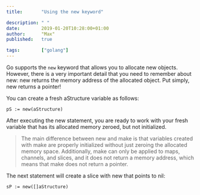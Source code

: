 ```yaml
---
title:       "Using the new keyword"

description: " "
date:        2019-01-20T10:28:00+01:00
author:      "Max"
published:   true

tags:        ["golang"]
---
```


Go supports the `new` keyword that allows you to allocate new objects. However, there is a very important detail that you need to remember about new: new returns the memory address of the allocated object. Put simply, new returns a pointer!

You can create a fresh aStructure variable as follows:

```
pS := new(aStructure)
```

After executing the new statement, you are ready to work with your fresh variable that has its allocated memory zeroed, but not initialized.

> The main difference between new and make is that variables created with make are properly initialized without just zeroing the allocated memory space. Additionally, make can only be applied to maps, channels, and slices, and it does not return a memory address, which means that make does not return a pointer.


The next statement will create a slice with new that points to nil:

```
sP := new([]aStructure)
```
